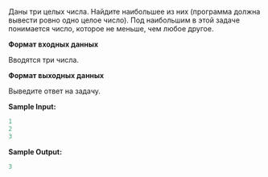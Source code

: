 Даны три целых числа. Найдите наибольшее из них (программа должна вывести ровно одно целое число). Под наибольшим в этой задаче понимается число, которое не меньше, чем любое другое.

**Формат входных данных**

Вводятся три числа.

**Формат выходных данных**

Выведите ответ на задачу.

**Sample Input:**

```cpp
1
2
3

```

**Sample Output:**

```cpp
3
```


